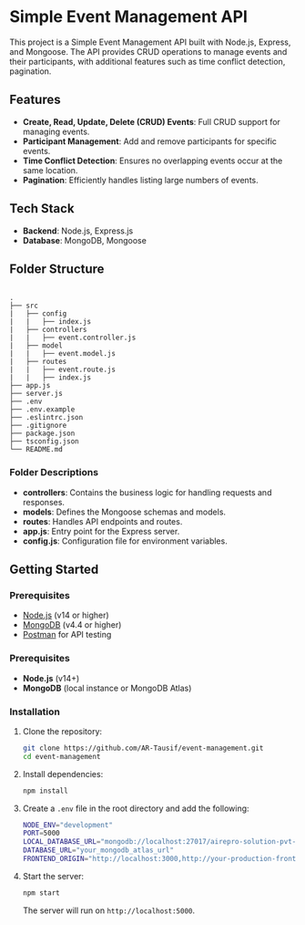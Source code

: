 # Simple Event Management API

This project is a Simple Event Management API built with Node.js, Express, and Mongoose. The API provides CRUD operations to manage events and their participants, with additional features such as time conflict detection, pagination.

## Features

- **Create, Read, Update, Delete (CRUD) Events**: Full CRUD support for managing events.
- **Participant Management**: Add and remove participants for specific events.
- **Time Conflict Detection**: Ensures no overlapping events occur at the same location.
- **Pagination**: Efficiently handles listing large numbers of events.
<!-- - **Security**: Basic security measures to prevent unauthorized access. -->

## Tech Stack

- **Backend**: Node.js, Express.js
- **Database**: MongoDB, Mongoose
  <!-- - **Authentication**: JWT (JSON Web Token) -->
  <!-- - **Validation**: Zod -->

## Folder Structure

```plaintext

.
├── src
|   ├── config
|   |   ├── index.js
|   ├── controllers
|   |   ├── event.controller.js
|   ├── model
|   |   ├── event.model.js
|   ├── routes
|   |   ├── event.route.js
|   |   ├── index.js
├── app.js
├── server.js
├── .env
├── .env.example
├── .eslintrc.json
├── .gitignore
├── package.json
├── tsconfig.json
└── README.md

```

### Folder Descriptions

- **controllers**: Contains the business logic for handling requests and responses.
- **models**: Defines the Mongoose schemas and models.
- **routes**: Handles API endpoints and routes.
- **app.js**: Entry point for the Express server.
- **config.js**: Configuration file for environment variables.

## Getting Started

### Prerequisites

- [Node.js](https://nodejs.org/en/download/) (v14 or higher)
- [MongoDB](https://www.mongodb.com/try/download/community) (v4.4 or higher)
- [Postman](https://www.postman.com/) for API testing

### Prerequisites

- **Node.js** (v14+)
- **MongoDB** (local instance or MongoDB Atlas)

### Installation

1. Clone the repository:

   ```bash
   git clone https://github.com/AR-Tausif/event-management.git
   cd event-management
   ```

2. Install dependencies:

   ```bash
   npm install
   ```

3. Create a `.env` file in the root directory and add the following:

   ```bash
   NODE_ENV="development"
   PORT=5000
   LOCAL_DATABASE_URL="mongodb://localhost:27017/airepro-solution-pvt-ltd"
   DATABASE_URL="your_mongodb_atlas_url"
   FRONTEND_ORIGIN="http://localhost:3000,http://your-production-frontend-url.com"
   ```

4. Start the server:

   ```bash
   npm start
   ```

   The server will run on `http://localhost:5000`.
